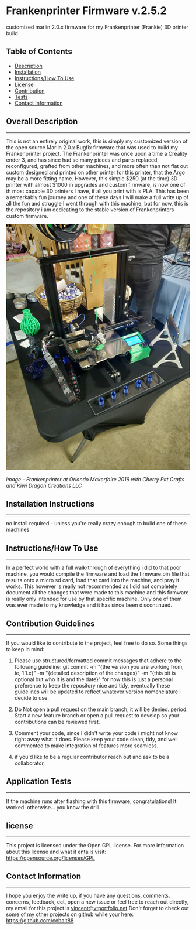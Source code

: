 # Frankenprinter Firmware v.2.5.2

customized marlin 2.0.x firmware for my Frankenprinter (Frankie) 3D printer build

## Table of Contents

- [Description](#overall-description)
- [Installation](#installation-instructions)
- [Instructions/How To Use](#instructions/how-to-use)
- [License](#license)
- [Contribution](#contribution-guidelines)
- [Tests](#application-tests)
- [Contact Information](#contact-information)



 ## Overall Description 
 - - - 
 
This is not an entirely original work, this is simply my customized version of the open source Marlin 2.0.x Bugfix firmware that was used to build my Frankenprinter project. The Frankenprinter was once upon a time a Creality ender 3, and has since had so many pieces and parts replaced, reconfigured, grafted from other machines, and more often than not flat out custom designed and printed on other printer for this printer, that the Argo may be a more fitting name. However, this simple $250 (at the time) 3D printer with almost $1000 in upgrades and custom firmware, is now one of th most capable 3D printers I have, if all you print with is PLA. This has been a remarkably fun journey and one of these days I will make a full write up of all the fun and struggle I went through with this machine, but for now, this is the repository i am dedicating to the stable version of Frankenprinters custom firmware.


 ![Alt text](./images/IMG_20191110_093938.jpg)

 *image - Frankenprinter at Orlando Makerfaire 2019 with Cherry Pitt Crafts and Kiwi Dragon Creations LLC*

 ## Installation Instructions
 - - -

no install required - unless you're really crazy enough to build one of these machines. 

 ## Instructions/How To Use
 - - -
 
 In a perfect world with a full walk-through of everything i did to that poor machine, you would compile the firmware and load the firmware.bin file that results onto a micro sd card, load that card into the machine, and pray it works. This however is really not recommended as I did not completely document all the changes that were made to this machine and this firmware is really only intended for use by that specific machine. Only one of them was ever made to my knowledge and it has since been discontinued. 

 ## Contribution Guidelines
 - - -
 If you would like to contribute to the project, feel free to do so. Some things to keep in mind:

 1. Please use structured/formatted commit messages that adhere to the following guideline: git commit -m "{the version you are working from, ie, 1.1.x}" -m "{detailed description of the changes}" -m "{this bit is optional but who it is and the date}"
 for now this is just a personal preference to keep the repository nice and tidy, eventually these guidelines will be updated to reflect whatever version nomenclature i decide to use. 

 2. Do Not open a pull request on the main branch, it will be denied. period. Start a new feature branch or open a pull request to develop so your contributions can be reviewed first. 

 3. Comment your code, since I didn't write your code i might not know right away what it does. Please keep your code clean, tidy, and well commented to make integration of features more seamless. 

 4. if you'd like to be a regular contributor reach out and ask to be a collaborator, 

 ## Application Tests
 - - -

If the machine runs after flashing with this firmware, congratulations! It worked! otherwise... you know the drill. 

## license
  - - - 
  This project is licensed under the Open GPL license.
  For more information about this license and what it entails visit: https://opensource.org/licenses/GPL

 ## Contact Information
 - - -
I hope you enjoy the write up, if you have any questions, comments, concerns, feedback, ect, open a new issue or feel free to reach out directly, my email for this project is vincent@vtportfolio.net
Don't forget to check out some of my other projects on github while your here: https://github.com/cobalt88
